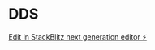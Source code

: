 # DDS

[Edit in StackBlitz next generation editor ⚡️](https://stackblitz.com/~/github.com/Nahuellunacab/DDS)